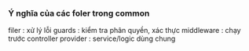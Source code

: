 ### Ý nghĩa của các foler trong common
filer : xử lý lỗi
guards : kiểm tra phân quyền, xác thực
middleware : chạy trước controller
provider : service/logic dùng chung